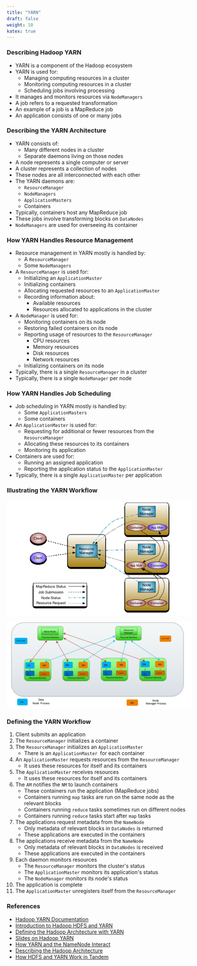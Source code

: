 ```yaml
---
title: "YARN"
draft: false
weight: 10
katex: true
---
```


### Describing Hadoop YARN
- YARN is a component of the Hadoop ecosystem
- YARN is used for:
	- Managing computing resources in a cluster
	- Monitoring computing resources in a cluster
	- Scheduling jobs involving processing
- It manages and monitors resources via `NodeManagers`
- A job refers to a requested transformation
- An example of a job is a MapReduce job
- An application consists of one or many jobs

### Describing the YARN Architecture
- YARN consists of:
	- Many different nodes in a cluster
	- Separate daemons living on those nodes
- A node represents a single computer or server
- A cluster represents a collection of nodes
- These nodes are all interconnected with each other
- The YARN daemons are:
	- `ResourceManager`
	- `NodeManagers`
	- `ApplicationMasters`
	- Containers
- Typically, containers host any MapReduce job
- These jobs involve transforming blocks on `DataNodes`
- `NodeManagers` are used for overseeing its container

### How YARN Handles Resource Management
- Resource management in YARN mostly is handled by:
	- A `ResourceManager`
	- Some `NodeManagers`
- A `ResourceManager` is used for:
	- Initializing an `ApplicationMaster`
	- Initializing containers
	- Allocating requested resources to an `ApplicationMaster`
	- Recording information about:
		- Available resources
		- Resources allocated to applications in the cluster
- A `NodeManager` is used for:
	- Monitoring containers on its node
	- Restoring failed containers on its node
	- Reporting usage of resources to the `ResourceManager`
		- CPU resources
		- Memory resources
		- Disk resources
		- Network resources
	- Initializing containers on its node
- Typically, there is a single `ResourceManager` in a cluster
- Typically, there is a single `NodeManager` per node

### How YARN Handles Job Scheduling
- Job scheduling in YARN mostly is handled by:
	- Some `ApplicationMasters`
	- Some containers
- An `ApplicationMaster` is used for:
	- Requesting for additional or fewer resources from the `ResourceManager`
	- Allocating these resources to its containers
	- Monitoring its application
- Containers are used for:
	- Running an assigned application
	- Reporting the application status to the `ApplicationMaster`
- Typically, there is a single `ApplicationMaster` per application

### Illustrating the YARN Workflow

![yarnworkflow](../../../img/yarn.gif)

![hdfsyarn](../../../img/hdfsyarn.jpg)

### Defining the YARN Workflow
1. Client submits an application
2. The `ResourceManager` initializes a container
3. The `ResourceManager` initializes an `ApplicationMaster`
	- There is an `ApplicationMaster `for each container
4. An `ApplicationMaster` requests resources from the `ResourceManager`
	- It uses these resources for itself and its containers
5. The `ApplicationMaster` receives resources
	- It uses these resources for itself and its containers
6. The `AM` notifies the `NM` to launch containers
	- These containers run the application (MapReduce jobs)
	- Containers running `map` tasks are run on the same node as the relevant blocks
	- Containers running `reduce` tasks sometimes run on different nodes
	- Containers running `reduce` tasks start after `map` tasks
7. The applications request metadata from the `NameNode`
	- Only metadata of relevant blocks in `DataNodes` is returned
	- These applications are executed in the containers
8. The applications receive metadata from the `NameNode`
	- Only metadata of relevant blocks in `DataNodes` is received
	- These applications are executed in the containers
9. Each daemon monitors resources
	- The `ResourceManager` monitors the cluster's status
	- The `ApplicationMaster` monitors its application's status
	- The `NodeManager` monitors its node's status
10. The application is complete
11. The `ApplicationMaster` unregisters itself from the `ResourceManager`

### References
- [Hadoop YARN Documentation](https://hadoop.apache.org/docs/current/hadoop-yarn/hadoop-yarn-site/YARN.html)
- [Introduction to Hadoop HDFS and YARN](https://docs.portworx.com/install-with-other/docker/stateful-applications/hadoopandhdfs/#introduction)
- [Defining the Hadoop Architecture with YARN](https://www.datadoghq.com/blog/hadoop-architecture-overview/#hdfs-architecture)
- [Slides on Hadoop YARN](https://www.slideshare.net/cloudera/introduction-to-yarn-and-mapreduce-2)
- [How YARN and the NameNode Interact](https://stackoverflow.com/a/50794483/12777044)
- [Describing the Hadoop Architecture](https://www.geeksforgeeks.org/hadoop-yarn-architecture/)
- [How HDFS and YARN Work in Tandem](https://community.cloudera.com/t5/Community-Articles/Understanding-basics-of-HDFS-and-YARN/ta-p/248860)

